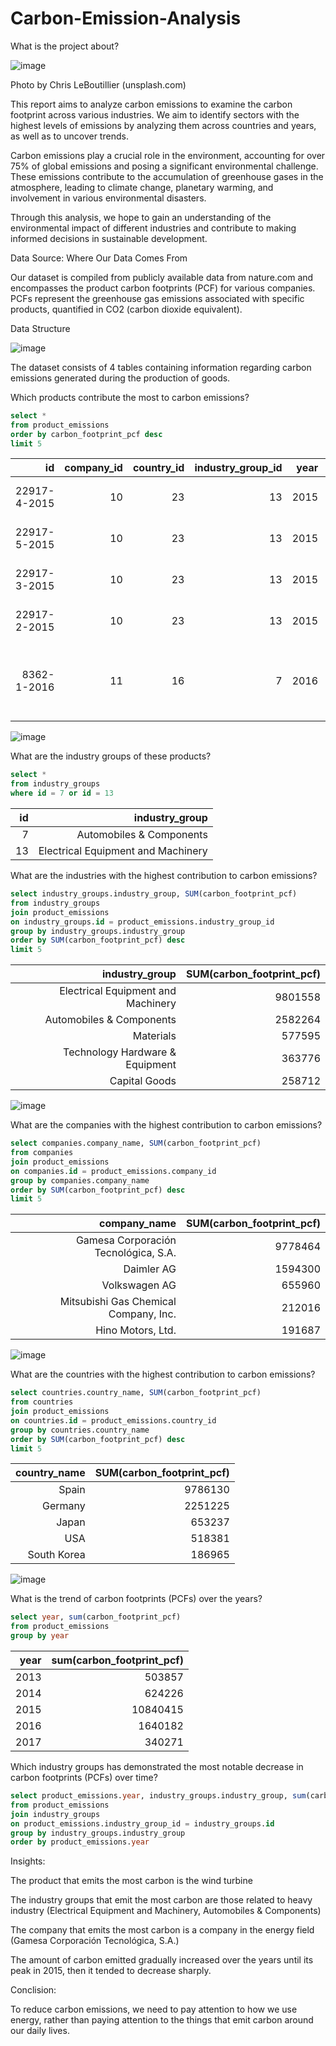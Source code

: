 # Carbon-Emission-Analysis

What is the project about?

![image](https://cdn.prod.website-files.com/63d2626cedcc41357cddabdf/664b69922ce036842dd8a5d0_chris-leboutillier-TUJud0AWAPI-unsplash-p-800.webp)

Photo by Chris LeBoutillier (unsplash.com)

This report aims to analyze carbon emissions to examine the carbon footprint across various industries. We aim to identify sectors with the highest levels of emissions by analyzing them across countries and years, as well as to uncover trends.

Carbon emissions play a crucial role in the environment, accounting for over 75% of global emissions and posing a significant environmental challenge. These emissions contribute to the accumulation of greenhouse gases in the atmosphere, leading to climate change, planetary warming, and involvement in various environmental disasters.

Through this analysis, we hope to gain an understanding of the environmental impact of different industries and contribute to making informed decisions in sustainable development.

Data Source: Where Our Data Comes From

Our dataset is compiled from publicly available data from nature.com and encompasses the product carbon footprints (PCF) for various companies. PCFs represent the greenhouse gas emissions associated with specific products, quantified in CO2 (carbon dioxide equivalent).

Data Structure

![image](https://github.com/Tristan1918/Carbon-Emission-Analysis/assets/170103101/930e2bf0-99fc-4233-9241-056bcf6af8a4)


The dataset consists of 4 tables containing information regarding carbon emissions generated during the production of goods.

Which products contribute the most to carbon emissions?

```sql
select * 
from product_emissions
order by carbon_footprint_pcf desc
limit 5
```

id           | company_id | country_id | industry_group_id | year | product_name                                                       | weight_kg | carbon_footprint_pcf | upstream_percent_total_pcf                       | operations_percent_total_pcf                     | downstream_percent_total_pcf                     | 
| -----------: | ---------: | ---------: | ----------------: | ---: | -----------------------------------------------------------------: | --------: | -------------------: | -----------------------------------------------: | -----------------------------------------------: | -----------------------------------------------: | 
| 22917-4-2015 | 10         | 23         | 13                | 2015 | Wind Turbine G128 5 Megawats                                       | 600000    | 3718044              | N/a (product with insufficient stage-level data) | N/a (product with insufficient stage-level data) | N/a (product with insufficient stage-level data) | 
| 22917-5-2015 | 10         | 23         | 13                | 2015 | Wind Turbine G132 5 Megawats                                       | 600000    | 3276187              | N/a (product with insufficient stage-level data) | N/a (product with insufficient stage-level data) | N/a (product with insufficient stage-level data) | 
| 22917-3-2015 | 10         | 23         | 13                | 2015 | Wind Turbine G114 2 Megawats                                       | 400000    | 1532608              | N/a (product with insufficient stage-level data) | N/a (product with insufficient stage-level data) | N/a (product with insufficient stage-level data) | 
| 22917-2-2015 | 10         | 23         | 13                | 2015 | Wind Turbine G90 2 Megawats                                        | 361000    | 1251625              | N/a (product with insufficient stage-level data) | N/a (product with insufficient stage-level data) | N/a (product with insufficient stage-level data) | 
| 8362-1-2016  | 11         | 16         | 7                 | 2016 | Land Cruiser Prado. FJ Cruiser. Dyna trucks. Toyoace.IMV def unit. | 2272.33   | 191687               | 2.90                                             | 0.25                                             | 96.85                                            | 

![image](https://github.com/Tristan1918/Carbon-Emission-Analysis/assets/170103101/548776b7-cb30-4867-a6e5-e3f510481f1b)

What are the industry groups of these products?

```sql
select * 
from industry_groups
where id = 7 or id = 13
```

| id | industry_group                     | 
| -: | ---------------------------------: | 
| 7  | Automobiles & Components           | 
| 13 | Electrical Equipment and Machinery | 

What are the industries with the highest contribution to carbon emissions?

```sql
select industry_groups.industry_group, SUM(carbon_footprint_pcf) 
from industry_groups
join product_emissions
on industry_groups.id = product_emissions.industry_group_id
group by industry_groups.industry_group
order by SUM(carbon_footprint_pcf) desc
limit 5
```

| industry_group                     | SUM(carbon_footprint_pcf) | 
| ---------------------------------: | ------------------------: | 
| Electrical Equipment and Machinery | 9801558                   | 
| Automobiles & Components           | 2582264                   | 
| Materials                          | 577595                    | 
| Technology Hardware & Equipment    | 363776                    | 
| Capital Goods                      | 258712                    | 

![image](https://github.com/Tristan1918/Carbon-Emission-Analysis/assets/170103101/f66a2976-aa3f-4f9c-a814-2a1b9af5a8bb)

What are the companies with the highest contribution to carbon emissions?

```sql
select companies.company_name, SUM(carbon_footprint_pcf) 
from companies
join product_emissions
on companies.id = product_emissions.company_id
group by companies.company_name
order by SUM(carbon_footprint_pcf) desc
limit 5
```

| company_name                            | SUM(carbon_footprint_pcf) | 
| --------------------------------------: | ------------------------: | 
| Gamesa Corporación Tecnológica, S.A.  | 9778464                   | 
| Daimler AG                              | 1594300                   | 
| Volkswagen AG                           | 655960                    | 
| Mitsubishi Gas Chemical Company, Inc. | 212016                    | 
| Hino Motors, Ltd.                     | 191687                    | 

![image](https://github.com/Tristan1918/Carbon-Emission-Analysis/assets/170103101/eaf04163-9a21-431e-9450-39fe489741e9)

What are the countries with the highest contribution to carbon emissions?

```sql
select countries.country_name, SUM(carbon_footprint_pcf)
from countries
join product_emissions
on countries.id = product_emissions.country_id
group by countries.country_name
order by SUM(carbon_footprint_pcf) desc
limit 5
```

| country_name | SUM(carbon_footprint_pcf) | 
| -----------: | ------------------------: | 
| Spain        | 9786130                   | 
| Germany      | 2251225                   | 
| Japan        | 653237                    | 
| USA          | 518381                    | 
| South Korea  | 186965                    | 

![image](https://github.com/Tristan1918/Carbon-Emission-Analysis/assets/170103101/1e4c43e9-1986-443d-b209-b9ba8abb5689)

What is the trend of carbon footprints (PCFs) over the years?
 ```sql
select year, sum(carbon_footprint_pcf)
from product_emissions
group by year
```

| year | sum(carbon_footprint_pcf) | 
| ---: | ------------------------: | 
| 2013 | 503857                    | 
| 2014 | 624226                    | 
| 2015 | 10840415                  | 
| 2016 | 1640182                   | 
| 2017 | 340271                    | 

Which industry groups has demonstrated the most notable decrease in carbon footprints (PCFs) over time?

```sql
select product_emissions.year, industry_groups.industry_group, sum(carbon_footprint_pcf)
from product_emissions
join industry_groups
on product_emissions.industry_group_id = industry_groups.id
group by industry_groups.industry_group
order by product_emissions.year
```

Insights:

The product that emits the most carbon is the wind turbine

The industry groups that emit the most carbon are those related to heavy industry (Electrical Equipment and Machinery, Automobiles & Components)

The company that emits the most carbon is a company in the energy field (Gamesa Corporación Tecnológica, S.A.)

The amount of carbon emitted gradually increased over the years until its peak in 2015, then it tended to decrease sharply.

Conclision:

To reduce carbon emissions, we need to pay attention to how we use energy, rather than paying attention to the things that emit carbon around our daily lives.
